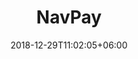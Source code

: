 ---
title: "NavPay"
date: 2018-12-29T11:02:05+06:00
icon: "ti-panel"
description: "NavPay is a lite wallet for desktop and mobile"
type : "pages"
---